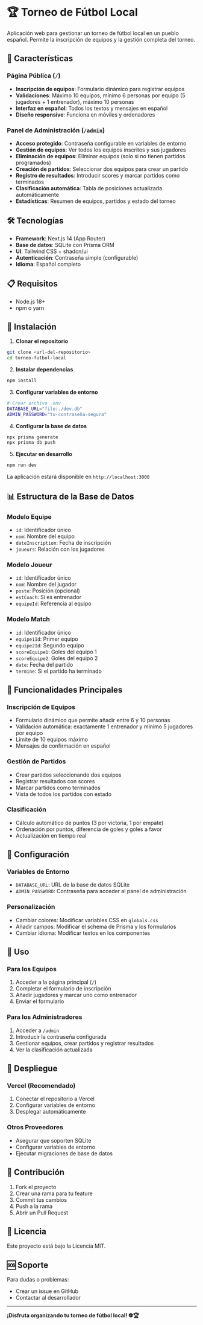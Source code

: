 # 🏆 Torneo de Fútbol Local

Aplicación web para gestionar un torneo de fútbol local en un pueblo español. Permite la inscripción de equipos y la gestión completa del torneo.

## 🚀 Características

### Página Pública (`/`)
- **Inscripción de equipos**: Formulario dinámico para registrar equipos
- **Validaciones**: Máximo 10 equipos, mínimo 6 personas por equipo (5 jugadores + 1 entrenador), máximo 10 personas
- **Interfaz en español**: Todos los textos y mensajes en español
- **Diseño responsive**: Funciona en móviles y ordenadores

### Panel de Administración (`/admin`)
- **Acceso protegido**: Contraseña configurable en variables de entorno
- **Gestión de equipos**: Ver todos los equipos inscritos y sus jugadores
- **Eliminación de equipos**: Eliminar equipos (solo si no tienen partidos programados)
- **Creación de partidos**: Seleccionar dos equipos para crear un partido
- **Registro de resultados**: Introducir scores y marcar partidos como terminados
- **Clasificación automática**: Tabla de posiciones actualizada automáticamente
- **Estadísticas**: Resumen de equipos, partidos y estado del torneo

## 🛠️ Tecnologías

- **Framework**: Next.js 14 (App Router)
- **Base de datos**: SQLite con Prisma ORM
- **UI**: Tailwind CSS + shadcn/ui
- **Autenticación**: Contraseña simple (configurable)
- **Idioma**: Español completo

## 📋 Requisitos

- Node.js 18+ 
- npm o yarn

## 🚀 Instalación

1. **Clonar el repositorio**
```bash
git clone <url-del-repositorio>
cd torneo-futbol-local
```

2. **Instalar dependencias**
```bash
npm install
```

3. **Configurar variables de entorno**
```bash
# Crear archivo .env
DATABASE_URL="file:./dev.db"
ADMIN_PASSWORD="tu-contraseña-segura"
```

4. **Configurar la base de datos**
```bash
npx prisma generate
npx prisma db push
```

5. **Ejecutar en desarrollo**
```bash
npm run dev
```

La aplicación estará disponible en `http://localhost:3000`

## 📊 Estructura de la Base de Datos

### Modelo Equipe
- `id`: Identificador único
- `nom`: Nombre del equipo
- `dateInscription`: Fecha de inscripción
- `joueurs`: Relación con los jugadores

### Modelo Joueur
- `id`: Identificador único
- `nom`: Nombre del jugador
- `poste`: Posición (opcional)
- `estCoach`: Si es entrenador
- `equipeId`: Referencia al equipo

### Modelo Match
- `id`: Identificador único
- `equipe1Id`: Primer equipo
- `equipe2Id`: Segundo equipo
- `scoreEquipe1`: Goles del equipo 1
- `scoreEquipe2`: Goles del equipo 2
- `date`: Fecha del partido
- `termine`: Si el partido ha terminado

## 🎯 Funcionalidades Principales

### Inscripción de Equipos
- Formulario dinámico que permite añadir entre 6 y 10 personas
- Validación automática: exactamente 1 entrenador y mínimo 5 jugadores por equipo
- Límite de 10 equipos máximo
- Mensajes de confirmación en español

### Gestión de Partidos
- Crear partidos seleccionando dos equipos
- Registrar resultados con scores
- Marcar partidos como terminados
- Vista de todos los partidos con estado

### Clasificación
- Cálculo automático de puntos (3 por victoria, 1 por empate)
- Ordenación por puntos, diferencia de goles y goles a favor
- Actualización en tiempo real

## 🔧 Configuración

### Variables de Entorno
- `DATABASE_URL`: URL de la base de datos SQLite
- `ADMIN_PASSWORD`: Contraseña para acceder al panel de administración

### Personalización
- Cambiar colores: Modificar variables CSS en `globals.css`
- Añadir campos: Modificar el schema de Prisma y los formularios
- Cambiar idioma: Modificar textos en los componentes

## 📱 Uso

### Para los Equipos
1. Acceder a la página principal (`/`)
2. Completar el formulario de inscripción
3. Añadir jugadores y marcar uno como entrenador
4. Enviar el formulario

### Para los Administradores
1. Acceder a `/admin`
2. Introducir la contraseña configurada
3. Gestionar equipos, crear partidos y registrar resultados
4. Ver la clasificación actualizada

## 🚀 Despliegue

### Vercel (Recomendado)
1. Conectar el repositorio a Vercel
2. Configurar variables de entorno
3. Desplegar automáticamente

### Otros Proveedores
- Asegurar que soporten SQLite
- Configurar variables de entorno
- Ejecutar migraciones de base de datos

## 🤝 Contribución

1. Fork el proyecto
2. Crear una rama para tu feature
3. Commit tus cambios
4. Push a la rama
5. Abrir un Pull Request

## 📄 Licencia

Este proyecto está bajo la Licencia MIT.

## 🆘 Soporte

Para dudas o problemas:
- Crear un issue en GitHub
- Contactar al desarrollador

---

**¡Disfruta organizando tu torneo de fútbol local! ⚽🏆**
